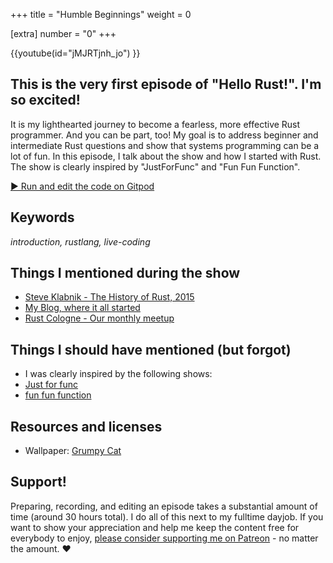 +++
title = "Humble Beginnings"
weight = 0

[extra]
number = "0"
+++

{{youtube(id="jMJRTjnh_jo") }}

## This is the very first episode of "Hello Rust!". I'm so excited!
  

<!-- more -->
It is my lighthearted journey to become a fearless, more effective Rust programmer. And you can be part, too! My goal is to address beginner and intermediate Rust questions and show that systems programming can be a lot of fun. In this episode, I talk about the show and how I started with Rust. The show is clearly inspired by "JustForFunc" and "Fun Fun Function".


<a target="_blank" class="button"
href="https://gitpod.io/#https://github.com/hello-rust/show/tree/master/episode/0">&#x25b6;
Run and edit the code on Gitpod</a>

## Keywords

*introduction, rustlang, live-coding*

## Things I mentioned during the show

* [Steve Klabnik - The History of Rust, 2015](https://www.youtube.com/watch?v=79PSagCD_AY)
* [My Blog, where it all started](http://matthias-endler.de/)
* [Rust Cologne - Our monthly meetup](http://www.meetup.com/de/Rust-Cologne-Bonn/)

## Things I should have mentioned (but forgot)

* I was clearly inspired by the following shows:
* [Just for func](https://www.youtube.com/channel/UC_BzFbxG2za3bp5NRRRXJSw)
* [fun fun function](https://www.youtube.com/channel/UCO1cgjhGzsSYb1rsB4bFe4Q)


## Resources and licenses

* Wallpaper: [Grumpy Cat](https://www.tineye.com/search/4e3d2800ae44015cce4a5ee5e04b94226cae14ba/)



## Support!

Preparing, recording, and editing an episode takes a substantial amount of time
(around 30 hours total). I do all of this next to my fulltime dayjob.
If you want to show your appreciation and help me keep the content free
for everybody to enjoy, [please consider supporting me on
Patreon](https://www.patreon.com/bePatron?c=1568097) - no matter the amount. ❤️
